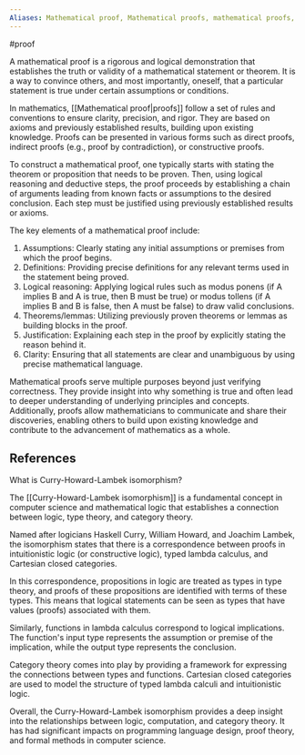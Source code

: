 ```yaml
---
Aliases: Mathematical proof, Mathematical proofs, mathematical proofs, proof, proofs, Mathematically proven, mathematically proven
---
```

#proof

A mathematical proof is a rigorous and logical demonstration that establishes the truth or validity of a mathematical statement or theorem. It is a way to convince others, and most importantly, oneself, that a particular statement is true under certain assumptions or conditions.

In mathematics, [[Mathematical proof|proofs]] follow a set of rules and conventions to ensure clarity, precision, and rigor. They are based on axioms and previously established results, building upon existing knowledge. Proofs can be presented in various forms such as direct proofs, indirect proofs (e.g., proof by contradiction), or constructive proofs.

To construct a mathematical proof, one typically starts with stating the theorem or proposition that needs to be proven. Then, using logical reasoning and deductive steps, the proof proceeds by establishing a chain of arguments leading from known facts or assumptions to the desired conclusion. Each step must be justified using previously established results or axioms.

The key elements of a mathematical proof include:

1. Assumptions: Clearly stating any initial assumptions or premises from which the proof begins.
2. Definitions: Providing precise definitions for any relevant terms used in the statement being proved.
3. Logical reasoning: Applying logical rules such as modus ponens (if A implies B and A is true, then B must be true) or modus tollens (if A implies B and B is false, then A must be false) to draw valid conclusions.
4. Theorems/lemmas: Utilizing previously proven theorems or lemmas as building blocks in the proof.
5. Justification: Explaining each step in the proof by explicitly stating the reason behind it.
6. Clarity: Ensuring that all statements are clear and unambiguous by using precise mathematical language.

Mathematical proofs serve multiple purposes beyond just verifying correctness. They provide insight into why something is true and often lead to deeper understanding of underlying principles and concepts. Additionally, proofs allow mathematicians to communicate and share their discoveries, enabling others to build upon existing knowledge and contribute to the advancement of mathematics as a whole.

## References
What is Curry-Howard-Lambek isomorphism?

The [[Curry-Howard-Lambek isomorphism]] is a fundamental concept in computer science and mathematical logic that establishes a connection between logic, type theory, and category theory. 

Named after logicians Haskell Curry, William Howard, and Joachim Lambek, the isomorphism states that there is a correspondence between proofs in intuitionistic logic (or constructive logic), typed lambda calculus, and Cartesian closed categories.

In this correspondence, propositions in logic are treated as types in type theory, and proofs of these propositions are identified with terms of these types. This means that logical statements can be seen as types that have values (proofs) associated with them.

Similarly, functions in lambda calculus correspond to logical implications. The function's input type represents the assumption or premise of the implication, while the output type represents the conclusion.

Category theory comes into play by providing a framework for expressing the connections between types and functions. Cartesian closed categories are used to model the structure of typed lambda calculi and intuitionistic logic.

Overall, the Curry-Howard-Lambek isomorphism provides a deep insight into the relationships between logic, computation, and category theory. It has had significant impacts on programming language design, proof theory, and formal methods in computer science.